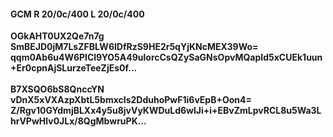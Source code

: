 #### GCM R 20/0c/400 L 20/0c/400
**OGkAHT0UX2Qe7n7g**<br/>**SmBEJD0jM7LsZFBLW6lDfRzS9HE2r5qYjKNcMEX39Wo=**<br/>**qqm0Ab6u4W6PlCl9YO5A49ulorcCsQZySaGNsOpvMQapId5xCUEk1uun+Er0cpnAjSLurzeTeeZjEs0f...**<br/><br/>
**B7XSQO6bS8QnccYN**<br/>**vDnX5xVXAzpXbtL5bmxcIs2DduhoPwF1i6vEpB+Oon4=**<br/>**Z/Rgv10GYdmjBLXx4y5u8jvVyKWDuLd6wlJi+i+EBvZmLpvRCL8u5Wa3LhrVPwHlv0JLx/8QgMbwruPK...**